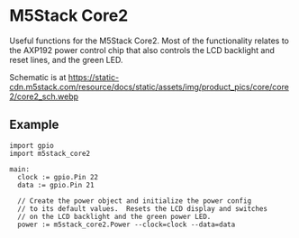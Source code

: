 # M5Stack Core2

Useful functions for the M5Stack Core2.  Most of the
functionality relates to the AXP192 power control chip
that also controls the LCD backlight and reset lines,
and the green LED.

Schematic is at https://static-cdn.m5stack.com/resource/docs/static/assets/img/product_pics/core/core2/core2_sch.webp

## Example

```
import gpio
import m5stack_core2

main:
  clock := gpio.Pin 22
  data := gpio.Pin 21

  // Create the power object and initialize the power config
  // to its default values.  Resets the LCD display and switches
  // on the LCD backlight and the green power LED.
  power := m5stack_core2.Power --clock=clock --data=data
```

